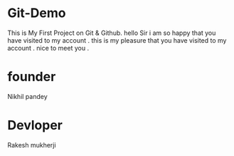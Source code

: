 # Git-Demo
This is My First Project on Git &amp; Github.
hello Sir i am so happy that you have visited to my account .
this is my pleasure that you have visited to  my account .
nice to meet you .
# founder
Nikhil pandey 

# Devloper 
Rakesh mukherji 





